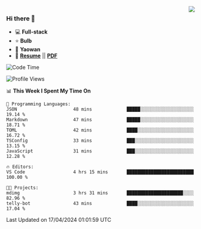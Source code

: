 <img align="right" src="https://github-readme-stats.vercel.app/api?username=LolipopJ&show_icons=true&count_private=true&hide_title=true&include_all_commits=true&theme=vue">

### Hi there 👋

- :computer: **Full-stack**
- :star: **Bulb**
- :pill: **Yaowan**
- :milky_way: [**Resume**](https://lolipopj.github.io/resume/) || [**PDF**](https://cdn.jsdelivr.net/gh/lolipopj/resume/export/resume-en.pdf)

<!--START_SECTION:waka-->
![Code Time](http://img.shields.io/badge/Code%20Time-1%2C875%20hrs%2047%20mins-blue)

![Profile Views](http://img.shields.io/badge/Profile%20Views-3-blue)

📊 **This Week I Spent My Time On** 

```text
💬 Programming Languages: 
JSON                     48 mins             █████░░░░░░░░░░░░░░░░░░░░   19.14 % 
Markdown                 47 mins             █████░░░░░░░░░░░░░░░░░░░░   18.71 % 
TOML                     42 mins             ████░░░░░░░░░░░░░░░░░░░░░   16.72 % 
TSConfig                 33 mins             ███░░░░░░░░░░░░░░░░░░░░░░   13.15 % 
JavaScript               31 mins             ███░░░░░░░░░░░░░░░░░░░░░░   12.28 % 

🔥 Editors: 
VS Code                  4 hrs 15 mins       █████████████████████████   100.00 % 

🐱‍💻 Projects: 
mdimg                    3 hrs 31 mins       █████████████████████░░░░   82.96 % 
telly-bot                43 mins             ████░░░░░░░░░░░░░░░░░░░░░   17.04 % 
```


 Last Updated on 17/04/2024 01:01:59 UTC
<!--END_SECTION:waka-->

